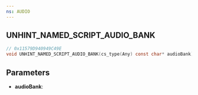 ```yaml
---
ns: AUDIO
---
```

## UNHINT_​NAMED_​SCRIPT_​AUDIO_​BANK

```c
// 0x11579D940949C49E
void UNHINT_​NAMED_​SCRIPT_​AUDIO_​BANK(cs_type(Any) const char* audioBank);
```


## Parameters
* **audioBank**: 

